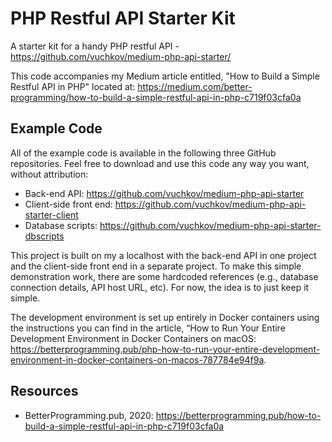 # PHP Restful API Starter Kit

A starter kit for a handy PHP restful API - https://github.com/vuchkov/medium-php-api-starter/

This code accompanies my Medium article entitled, "How to Build a Simple Restful API in PHP" 
located at: https://medium.com/better-programming/how-to-build-a-simple-restful-api-in-php-c719f03cfa0a

## Example Code

All of the example code is available in the following three GitHub repositories. Feel free to download and use this code any way you want, without attribution:

- Back-end API: https://github.com/vuchkov/medium-php-api-starter
- Client-side front end: https://github.com/vuchkov/medium-php-api-starter-client
- Database scripts: https://github.com/vuchkov/medium-php-api-starter-dbscripts

This project is built on my a localhost with the back-end API in one project and the client-side front end in a separate project. To make this simple demonstration work, there are some hardcoded references (e.g., database connection details, API host URL, etc). For now, the idea is to just keep it simple.

The development environment is set up entirely in Docker containers using the instructions you can find in the article, “How to Run Your Entire Development Environment in Docker Containers on macOS: https://betterprogramming.pub/php-how-to-run-your-entire-development-environment-in-docker-containers-on-macos-787784e94f9a.

## Resources

- BetterProgramming.pub, 2020: https://betterprogramming.pub/how-to-build-a-simple-restful-api-in-php-c719f03cfa0a
